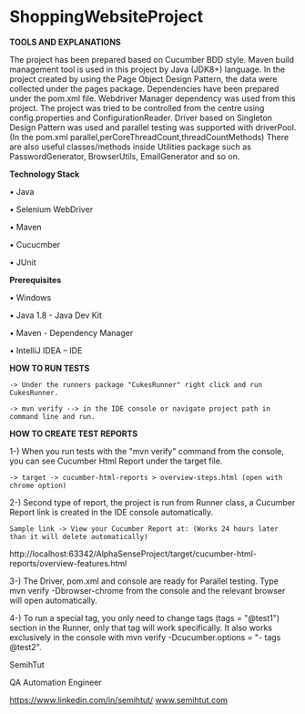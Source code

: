 # ShoppingWebsiteProject


**TOOLS AND EXPLANATIONS**

The project has been prepared based on Cucumber BDD style. Maven build management tool is used in this project by Java (JDK8+) language. 
In the project created by using the Page Object Design Pattern, the data were collected under the pages package. 
Dependencies have been prepared under the pom.xml file. Webdriver Manager dependency was used from this project. 
The project was tried to be controlled from the centre using config.properties and ConfigurationReader. 
Driver based on Singleton Design Pattern was used and parallel testing was supported with driverPool. (In the pom.xml parallel,perCoreThreadCount,threadCountMethods)
There are also useful classes/methods inside Utilities package such as PasswordGenerator, BrowserUtils, EmailGenerator and so on.

**Technology Stack**

• Java

• Selenium WebDriver

• Maven

• Cucucmber

• JUnit

**Prerequisites**

• Windows

• Java 1.8 - Java Dev Kit

• Maven - Dependency Manager

• IntelliJ IDEA – IDE

**HOW TO RUN TESTS**
```
-> Under the runners package "CukesRunner" right click and run CukesRunner. 

-> mvn verify --> in the IDE console or navigate project path in command line and run.
```
**HOW TO CREATE TEST REPORTS**

1-) When you run tests with the "mvn verify" command from the console, you can see Cucumber Html Report under the target file.
```
-> target -> cucumber-html-reports > overview-steps.html (open with chrome option)
```
2-) Second type of report, the project is run from Runner class, a Cucumber Report link is created in the IDE console automatically.
```
Sample link -> View your Cucumber Report at: (Works 24 hours later than it will delete automatically)
```
http://localhost:63342/AlphaSenseProject/target/cucumber-html-reports/overview-features.html

3-) The Driver, pom.xml and console are ready for Parallel testing. Type mvn verify -Dbrowser-chrome from the console and the relevant browser will open automatically. 

4-) To run a special tag, you only need to change tags (tags = "@test1") section in the Runner, only that tag will work specifically. It also works exclusively in the console with mvn verify -Dcucumber.options = "- tags @test2". 


SemihTut

QA Automation Engineer 

https://www.linkedin.com/in/semihtut/
www.semihtut.com



